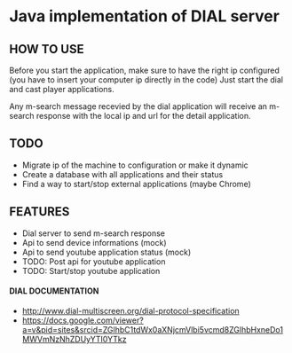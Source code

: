 # Java implementation of DIAL server

## HOW TO USE
Before you start the application, make sure to have the right ip configured (you have to insert your computer ip directly in the code)
Just start the dial and cast player applications.

Any m-search message recevied by the dial application will receive an m-search response with the local ip and url for the detail application.

## TODO
- Migrate ip of the machine to configuration or make it dynamic
- Create a database with all applications and their status
- Find a way to start/stop external applications (maybe Chrome)

## FEATURES
- Dial server to send m-search response
- Api to send device informations (mock)
- Api to send youtube application status (mock)
- TODO: Post api for youtube application
- TODO: Start/stop youtube application

#### DIAL DOCUMENTATION
- http://www.dial-multiscreen.org/dial-protocol-specification
- https://docs.google.com/viewer?a=v&pid=sites&srcid=ZGlhbC1tdWx0aXNjcmVlbi5vcmd8ZGlhbHxneDo1MWVmNzNhZDUyYTI0YTkz